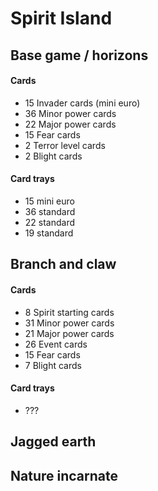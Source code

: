 # Spirit Island

## Base game / horizons

#### Cards
- 15 Invader cards (mini euro)
- 36 Minor power cards
- 22 Major power cards
- 15 Fear cards
- 2 Terror level cards
- 2 Blight cards

#### Card trays
- 15 mini euro
- 36 standard
- 22 standard
- 19 standard

## Branch and claw

#### Cards
- 8  Spirit starting cards
- 31 Minor power cards
- 21 Major power cards
- 26 Event cards
- 15 Fear cards
- 7 Blight cards

#### Card trays
- ???

## Jagged earth

## Nature incarnate
